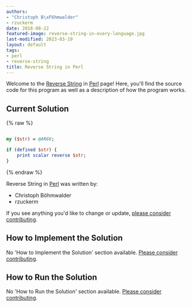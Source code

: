 ```yaml
---
authors:
- "Christoph B\xF6hmwalder"
- rzuckerm
date: 2018-08-22
featured-image: reverse-string-in-every-language.jpg
last-modified: 2023-03-19
layout: default
tags:
- perl
- reverse-string
title: Reverse String in Perl
---
```


Welcome to the [Reverse String](https://sampleprograms.io/projects/reverse-string) in [Perl](https://sampleprograms.io/languages/perl) page! Here, you'll find the source code for this program as well as a description of how the program works.

## Current Solution

{% raw %}

```perl

my ($str) = @ARGV;

if (defined $str) {
    print scalar reverse $str;
}

```

{% endraw %}

Reverse String in [Perl](https://sampleprograms.io/languages/perl) was written by:

- Christoph Böhmwalder
- rzuckerm

If you see anything you'd like to change or update, [please consider contributing](https://github.com/TheRenegadeCoder/sample-programs).

## How to Implement the Solution

No 'How to Implement the Solution' section available. [Please consider contributing](https://github.com/TheRenegadeCoder/sample-programs-website).

## How to Run the Solution

No 'How to Run the Solution' section available. [Please consider contributing](https://github.com/TheRenegadeCoder/sample-programs-website).